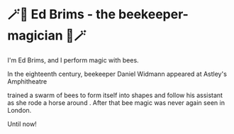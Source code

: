 # 🪄🐝 Ed Brims - the beekeeper-magician 🐝🪄

I'm Ed Brims, and I perform magic with bees.

In the eighteenth century, beekeeper Daniel Widmann appeared at Astley's Amphitheatre

trained a swarm of bees to form itself into shapes and follow his assistant as she rode a horse around . After that bee magic was never again seen in London.

Until now!
